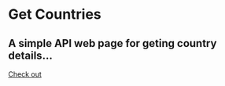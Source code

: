 # Get Countries
## A simple API web page for geting country details...
[Check out](https://vishnu-pp.github.io/Countries/)
